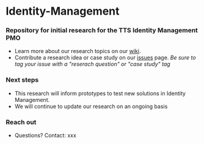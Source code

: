# Identity-Management
### Repository for initial research for the TTS Identity Management PMO

* Learn more about our research topics on our [wiki](https://github.com/18F/Identity-Management/wiki). 
* Contribute a research idea or case study on our [issues](https://github.com/18F/Identity-Management/issues) page. _Be sure to tag your issue with a "reserach question" or "case study" tag_

### Next steps
* This research will inform prototypes to test new solutions in Identity Management. 
* We will continue to update our research on an ongoing basis

### Reach out
* Questions? Contact: xxx


